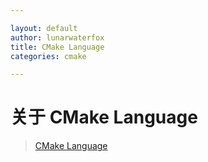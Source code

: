```yaml
---

layout: default
author: lunarwaterfox
title: CMake Language
categories: cmake

---
```


# 关于 CMake Language
> [CMake Language](https://cmake.org/cmake/help/latest/manual/cmake-language.7.html)
